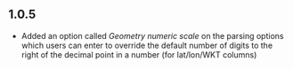 ## 1.0.5

* Added an option called _Geometry numeric scale_ on the parsing options which users can enter 
  to override the default number of digits to the right of the decimal point in a number (for lat/lon/WKT columns)